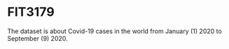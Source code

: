 # FIT3179
The dataset is about Covid-19 cases in the world from January (1) 2020 to September (9) 2020.
